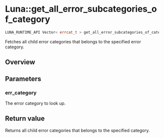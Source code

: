 # Luna::get_all_error_subcategories_of_category

```c++
LUNA_RUNTIME_API Vector< errcat_t > get_all_error_subcategories_of_category(errcat_t err_category)
```

Fetches all child error categories that belongs to the specified error category. 

## Overview


## Parameters
### err_category
The error category to look up. 

## Return value
Returns all child error categories that belongs to the specified category. 

